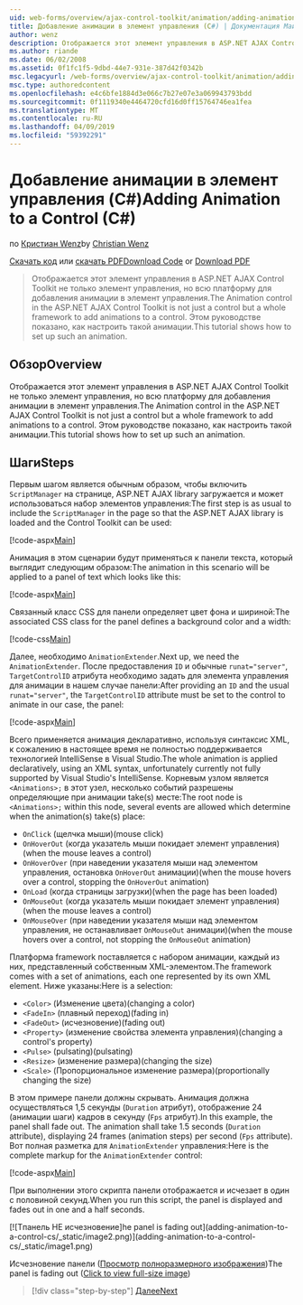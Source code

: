 ```yaml
---
uid: web-forms/overview/ajax-control-toolkit/animation/adding-animation-to-a-control-cs
title: Добавление анимации в элемент управления (C#) | Документация Майкрософт
author: wenz
description: Отображается этот элемент управления в ASP.NET AJAX Control Toolkit не только элемент управления, но всю платформу для добавления анимации в элемент управления. В этом руководстве показано как...
ms.author: riande
ms.date: 06/02/2008
ms.assetid: 0f1fc1f5-9dbd-44e7-931e-387d42f0342b
msc.legacyurl: /web-forms/overview/ajax-control-toolkit/animation/adding-animation-to-a-control-cs
msc.type: authoredcontent
ms.openlocfilehash: e4c6bfe1884d3e066c7b27e07e3a069943793bdd
ms.sourcegitcommit: 0f1119340e4464720cfd16d0ff15764746ea1fea
ms.translationtype: MT
ms.contentlocale: ru-RU
ms.lasthandoff: 04/09/2019
ms.locfileid: "59392291"
---
```

# <a name="adding-animation-to-a-control-c"></a><span data-ttu-id="1f6b9-104">Добавление анимации в элемент управления (C#)</span><span class="sxs-lookup"><span data-stu-id="1f6b9-104">Adding Animation to a Control (C#)</span></span>

<span data-ttu-id="1f6b9-105">по [Кристиан Wenz](https://github.com/wenz)</span><span class="sxs-lookup"><span data-stu-id="1f6b9-105">by [Christian Wenz](https://github.com/wenz)</span></span>

<span data-ttu-id="1f6b9-106">[Скачать код](http://download.microsoft.com/download/f/9/a/f9a26acd-8df4-4484-8a18-199e4598f411/Animation1.cs.zip) или [скачать PDF](http://download.microsoft.com/download/6/7/1/6718d452-ff89-4d3f-a90e-c74ec2d636a3/animation1CS.pdf)</span><span class="sxs-lookup"><span data-stu-id="1f6b9-106">[Download Code](http://download.microsoft.com/download/f/9/a/f9a26acd-8df4-4484-8a18-199e4598f411/Animation1.cs.zip) or [Download PDF](http://download.microsoft.com/download/6/7/1/6718d452-ff89-4d3f-a90e-c74ec2d636a3/animation1CS.pdf)</span></span>

> <span data-ttu-id="1f6b9-107">Отображается этот элемент управления в ASP.NET AJAX Control Toolkit не только элемент управления, но всю платформу для добавления анимации в элемент управления.</span><span class="sxs-lookup"><span data-stu-id="1f6b9-107">The Animation control in the ASP.NET AJAX Control Toolkit is not just a control but a whole framework to add animations to a control.</span></span> <span data-ttu-id="1f6b9-108">Этом руководстве показано, как настроить такой анимации.</span><span class="sxs-lookup"><span data-stu-id="1f6b9-108">This tutorial shows how to set up such an animation.</span></span>


## <a name="overview"></a><span data-ttu-id="1f6b9-109">Обзор</span><span class="sxs-lookup"><span data-stu-id="1f6b9-109">Overview</span></span>

<span data-ttu-id="1f6b9-110">Отображается этот элемент управления в ASP.NET AJAX Control Toolkit не только элемент управления, но всю платформу для добавления анимации в элемент управления.</span><span class="sxs-lookup"><span data-stu-id="1f6b9-110">The Animation control in the ASP.NET AJAX Control Toolkit is not just a control but a whole framework to add animations to a control.</span></span> <span data-ttu-id="1f6b9-111">Этом руководстве показано, как настроить такой анимации.</span><span class="sxs-lookup"><span data-stu-id="1f6b9-111">This tutorial shows how to set up such an animation.</span></span>

## <a name="steps"></a><span data-ttu-id="1f6b9-112">Шаги</span><span class="sxs-lookup"><span data-stu-id="1f6b9-112">Steps</span></span>

<span data-ttu-id="1f6b9-113">Первым шагом является обычным образом, чтобы включить `ScriptManager` на странице, ASP.NET AJAX library загружается и может использоваться набор элементов управления:</span><span class="sxs-lookup"><span data-stu-id="1f6b9-113">The first step is as usual to include the `ScriptManager` in the page so that the ASP.NET AJAX library is loaded and the Control Toolkit can be used:</span></span>

[!code-aspx[Main](adding-animation-to-a-control-cs/samples/sample1.aspx)]

<span data-ttu-id="1f6b9-114">Анимация в этом сценарии будут применяться к панели текста, который выглядит следующим образом:</span><span class="sxs-lookup"><span data-stu-id="1f6b9-114">The animation in this scenario will be applied to a panel of text which looks like this:</span></span>

[!code-aspx[Main](adding-animation-to-a-control-cs/samples/sample2.aspx)]

<span data-ttu-id="1f6b9-115">Связанный класс CSS для панели определяет цвет фона и шириной:</span><span class="sxs-lookup"><span data-stu-id="1f6b9-115">The associated CSS class for the panel defines a background color and a width:</span></span>

[!code-css[Main](adding-animation-to-a-control-cs/samples/sample3.css)]

<span data-ttu-id="1f6b9-116">Далее, необходимо `AnimationExtender`.</span><span class="sxs-lookup"><span data-stu-id="1f6b9-116">Next up, we need the `AnimationExtender`.</span></span> <span data-ttu-id="1f6b9-117">После предоставления `ID` и обычные `runat="server"`, `TargetControlID` атрибута необходимо задать для элемента управления для анимации в нашем случае панели:</span><span class="sxs-lookup"><span data-stu-id="1f6b9-117">After providing an `ID` and the usual `runat="server"`, the `TargetControlID` attribute must be set to the control to animate in our case, the panel:</span></span>

[!code-aspx[Main](adding-animation-to-a-control-cs/samples/sample4.aspx)]

<span data-ttu-id="1f6b9-118">Всего применяется анимация декларативно, используя синтаксис XML, к сожалению в настоящее время не полностью поддерживается технологией IntelliSense в Visual Studio.</span><span class="sxs-lookup"><span data-stu-id="1f6b9-118">The whole animation is applied declaratively, using an XML syntax, unfortunately currently not fully supported by Visual Studio's IntelliSense.</span></span> <span data-ttu-id="1f6b9-119">Корневым узлом является `<Animations>;` в этот узел, несколько событий разрешены определяющие при анимации take(s) месте:</span><span class="sxs-lookup"><span data-stu-id="1f6b9-119">The root node is `<Animations>;` within this node, several events are allowed which determine when the animation(s) take(s) place:</span></span>

- `OnClick` <span data-ttu-id="1f6b9-120">(щелчка мыши)</span><span class="sxs-lookup"><span data-stu-id="1f6b9-120">(mouse click)</span></span>
- `OnHoverOut` <span data-ttu-id="1f6b9-121">(когда указатель мыши покидает элемент управления)</span><span class="sxs-lookup"><span data-stu-id="1f6b9-121">(when the mouse leaves a control)</span></span>
- `OnHoverOver` <span data-ttu-id="1f6b9-122">(при наведении указателя мыши над элементом управления, остановка `OnHoverOut` анимации)</span><span class="sxs-lookup"><span data-stu-id="1f6b9-122">(when the mouse hovers over a control, stopping the `OnHoverOut` animation)</span></span>
- `OnLoad` <span data-ttu-id="1f6b9-123">(когда страницы загрузки)</span><span class="sxs-lookup"><span data-stu-id="1f6b9-123">(when the page has been loaded)</span></span>
- `OnMouseOut` <span data-ttu-id="1f6b9-124">(когда указатель мыши покидает элемент управления)</span><span class="sxs-lookup"><span data-stu-id="1f6b9-124">(when the mouse leaves a control)</span></span>
- `OnMouseOver` <span data-ttu-id="1f6b9-125">(при наведении указателя мыши над элементом управления, не останавливает `OnMouseOut` анимации)</span><span class="sxs-lookup"><span data-stu-id="1f6b9-125">(when the mouse hovers over a control, not stopping the `OnMouseOut` animation)</span></span>

<span data-ttu-id="1f6b9-126">Платформа framework поставляется с набором анимации, каждый из них, представленный собственным XML-элементом.</span><span class="sxs-lookup"><span data-stu-id="1f6b9-126">The framework comes with a set of animations, each one represented by its own XML element.</span></span> <span data-ttu-id="1f6b9-127">Ниже указаны:</span><span class="sxs-lookup"><span data-stu-id="1f6b9-127">Here is a selection:</span></span>

- `<Color>` <span data-ttu-id="1f6b9-128">(Изменение цвета)</span><span class="sxs-lookup"><span data-stu-id="1f6b9-128">(changing a color)</span></span>
- `<FadeIn>` <span data-ttu-id="1f6b9-129">(плавный переход)</span><span class="sxs-lookup"><span data-stu-id="1f6b9-129">(fading in)</span></span>
- `<FadeOut>` <span data-ttu-id="1f6b9-130">(исчезновение)</span><span class="sxs-lookup"><span data-stu-id="1f6b9-130">(fading out)</span></span>
- `<Property>` <span data-ttu-id="1f6b9-131">(изменение свойства элемента управления)</span><span class="sxs-lookup"><span data-stu-id="1f6b9-131">(changing a control's property)</span></span>
- `<Pulse>` <span data-ttu-id="1f6b9-132">(pulsating)</span><span class="sxs-lookup"><span data-stu-id="1f6b9-132">(pulsating)</span></span>
- `<Resize>` <span data-ttu-id="1f6b9-133">(изменение размера)</span><span class="sxs-lookup"><span data-stu-id="1f6b9-133">(changing the size)</span></span>
- `<Scale>` <span data-ttu-id="1f6b9-134">(Пропорциональное изменение размера)</span><span class="sxs-lookup"><span data-stu-id="1f6b9-134">(proportionally changing the size)</span></span>

<span data-ttu-id="1f6b9-135">В этом примере панели должны скрывать. Анимация должна осуществляться 1,5 секунды (`Duration` атрибут), отображение 24 (анимации шаги) кадров в секунду (`Fps` атрибут).</span><span class="sxs-lookup"><span data-stu-id="1f6b9-135">In this example, the panel shall fade out. The animation shall take 1.5 seconds (`Duration` attribute), displaying 24 frames (animation steps) per second (`Fps` attribute).</span></span> <span data-ttu-id="1f6b9-136">Вот полная разметка для `AnimationExtender` управления:</span><span class="sxs-lookup"><span data-stu-id="1f6b9-136">Here is the complete markup for the `AnimationExtender` control:</span></span>

[!code-aspx[Main](adding-animation-to-a-control-cs/samples/sample5.aspx)]

<span data-ttu-id="1f6b9-137">При выполнении этого скрипта панели отображается и исчезает в один с половиной секунд.</span><span class="sxs-lookup"><span data-stu-id="1f6b9-137">When you run this script, the panel is displayed and fades out in one and a half seconds.</span></span>


[![T<span data-ttu-id="1f6b9-138">панель HE исчезновение]</span><span class="sxs-lookup"><span data-stu-id="1f6b9-138">he panel is fading out]</span></span>(adding-animation-to-a-control-cs/_static/image2.png)](adding-animation-to-a-control-cs/_static/image1.png)

<span data-ttu-id="1f6b9-139">Исчезновение панели ([Просмотр полноразмерного изображения](adding-animation-to-a-control-cs/_static/image3.png))</span><span class="sxs-lookup"><span data-stu-id="1f6b9-139">The panel is fading out ([Click to view full-size image](adding-animation-to-a-control-cs/_static/image3.png))</span></span>

> [!div class="step-by-step"]
> [<span data-ttu-id="1f6b9-140">Далее</span><span class="sxs-lookup"><span data-stu-id="1f6b9-140">Next</span></span>](executing-several-animations-at-the-same-time-cs.md)
